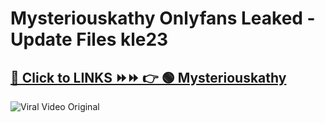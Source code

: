 
 # Mysteriouskathy Onlyfans Leaked - Update Files kle23

## <h2><a href="https://clipsfans.com/Mysteriouskathy&ref=git">🔗 Click to LINKS ⏩⏩ 👉 🟢 Mysteriouskathy </a></h2>

<a href="https://clipsfans.com/Mysteriouskathy&ref=git" rel="nofollow" data-target="animated-image.originalLink"><img src="https://i.ibb.co.com/xMMVF88/686577567.gif" alt="Viral Video Original" style="max-width: 100%; display: inline-block;" data-target="animated-image.originalImage"></a>

